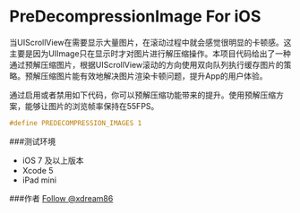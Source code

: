 PreDecompressionImage For iOS
=====================


当UIScrollView在需要显示大量图片，在滚动过程中就会感觉很明显的卡顿感。这主要是因为UIImage只在显示时才对图片进行解压缩操作。本项目代码给出了一种通过预解压缩图片，根据UIScrollView滚动的方向使用双向队列执行缓存图片的策略。预解压缩图片能有效地解决图片渲染卡顿问题，提升App的用户体验。
    
通过启用或者禁用如下代码，你可以预解压缩功能带来的提升。使用预解压缩方案，能够让图片的浏览帧率保持在55FPS。
```Objective-C 
#define PREDECOMPRESSION_IMAGES 1
```
###测试环境
* iOS 7 及以上版本
* Xcode 5 
* iPad mini

###作者
<a href="http://weibo.com/xdream86">Follow @xdream86</a>

